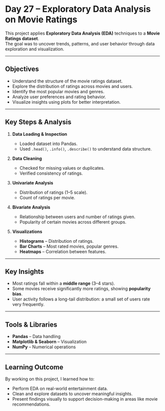 # Day 27 – Exploratory Data Analysis on Movie Ratings

This project applies **Exploratory Data Analysis (EDA)** techniques to a **Movie Ratings dataset**.  
The goal was to uncover trends, patterns, and user behavior through data exploration and visualization.

---

## Objectives
- Understand the structure of the movie ratings dataset.  
- Explore the distribution of ratings across movies and users.  
- Identify the most popular movies and genres.  
- Analyze user preferences and rating behavior.  
- Visualize insights using plots for better interpretation.

---

## Key Steps & Analysis
1. **Data Loading & Inspection**
   - Loaded dataset into Pandas.
   - Used `.head()`, `.info()`, `.describe()` to understand data structure.

2. **Data Cleaning**
   - Checked for missing values or duplicates.
   - Verified consistency of ratings.

3. **Univariate Analysis**
   - Distribution of ratings (1–5 scale).
   - Count of ratings per movie.

4. **Bivariate Analysis**
   - Relationship between users and number of ratings given.
   - Popularity of certain movies across different groups.

5. **Visualizations**
   - **Histograms** – Distribution of ratings.  
   - **Bar Charts** – Most rated movies, popular genres.  
   - **Heatmaps** – Correlation between features.  

---

## Key Insights
- Most ratings fall within a **middle range** (3–4 stars).  
- Some movies receive significantly more ratings, showing **popularity bias**.  
- User activity follows a long-tail distribution: a small set of users rate very frequently.  

---

## Tools & Libraries
- **Pandas** – Data handling  
- **Matplotlib & Seaborn** – Visualization  
- **NumPy** – Numerical operations  

---

## Learning Outcome
By working on this project, I learned how to:  
- Perform EDA on real-world entertainment data.  
- Clean and explore datasets to uncover meaningful insights.  
- Present findings visually to support decision-making in areas like movie recommendations.  
